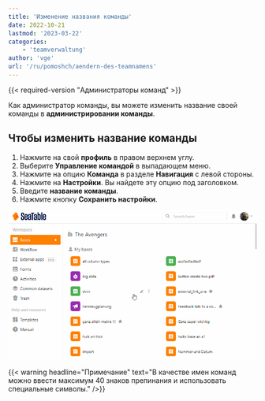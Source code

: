```yaml
---
title: 'Изменение названия команды'
date: 2022-10-21
lastmod: '2023-03-22'
categories:
    - 'teamverwaltung'
author: 'vge'
url: '/ru/pomoshch/aendern-des-teamnamens'
---
```


{{< required-version "Администраторы команд" >}}

Как администратор команды, вы можете изменить название своей команды в **администрировании команды**.

## Чтобы изменить название команды

1. Нажмите на свой **профиль** в правом верхнем углу.
2. Выберите **Управление командой** в выпадающем меню.
3. Нажмите на опцию **Команда** в разделе **Навигация** с левой стороны.
4. Нажмите на **Настройки**. Вы найдете эту опцию под заголовком.
5. Введите **название команды**.
6. Нажмите кнопку **Сохранить настройки**.

![Изменение названия команды](images/aendern-des-teamnamens.gif)

{{< warning  headline="Примечание"  text="В качестве имен команд можно ввести максимум 40 знаков препинания и использовать специальные символы." />}}
